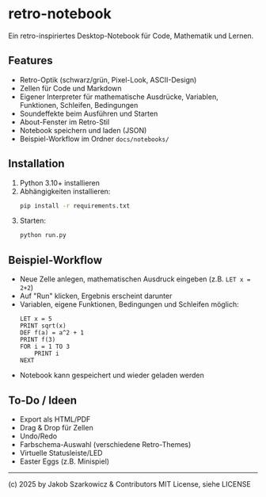 # retro-notebook

Ein retro-inspiriertes Desktop-Notebook für Code, Mathematik und Lernen.

## Features
- Retro-Optik (schwarz/grün, Pixel-Look, ASCII-Design)
- Zellen für Code und Markdown
- Eigener Interpreter für mathematische Ausdrücke, Variablen, Funktionen, Schleifen, Bedingungen
- Soundeffekte beim Ausführen und Starten
- About-Fenster im Retro-Stil
- Notebook speichern und laden (JSON)
- Beispiel-Workflow im Ordner `docs/notebooks/`

## Installation
1. Python 3.10+ installieren
2. Abhängigkeiten installieren:
   ```bash
   pip install -r requirements.txt
   ```
3. Starten:
   ```bash
   python run.py
   ```

## Beispiel-Workflow
- Neue Zelle anlegen, mathematischen Ausdruck eingeben (z.B. `LET x = 2+2`)
- Auf "Run" klicken, Ergebnis erscheint darunter
- Variablen, eigene Funktionen, Bedingungen und Schleifen möglich:
  ```
  LET x = 5
  PRINT sqrt(x)
  DEF f(a) = a^2 + 1
  PRINT f(3)
  FOR i = 1 TO 3
      PRINT i
  NEXT
  ```
- Notebook kann gespeichert und wieder geladen werden

## To-Do / Ideen
- Export als HTML/PDF
- Drag & Drop für Zellen
- Undo/Redo
- Farbschema-Auswahl (verschiedene Retro-Themes)
- Virtuelle Statusleiste/LED
- Easter Eggs (z.B. Minispiel)

---

(c) 2025 by Jakob Szarkowicz & Contributors
MIT License, siehe LICENSE
